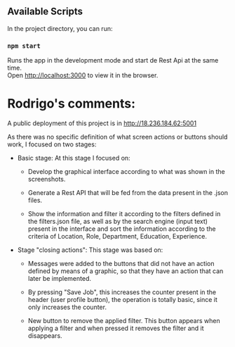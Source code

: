 ## Available Scripts

In the project directory, you can run:

### `npm start`

Runs the app in the development mode and start de Rest Api at the same time.\
Open [http://localhost:3000](http://localhost:3000) to view it in the browser.

# Rodrigo's comments:

A public deployment of this project is in http://18.236.184.62:5001

As there was no specific definition of what screen actions or buttons should work, I focused on two stages:

- Basic stage:
  At this stage I focused on:

  - Develop the graphical interface according to what was shown in the screenshots.

  - Generate a Rest API that will be fed from the data present in the .json files.

  - Show the information and filter it according to the filters defined in the filters.json file, as well as by the search engine (input text) present in the interface and sort the information according to the criteria of Location, Role, Department, Education, Experience.

- Stage "closing actions":
  This stage was based on:

  - Messages were added to the buttons that did not have an action defined by means of a graphic, so that they have an action that can later be implemented.

  - By pressing "Save Job", this increases the counter present in the header (user profile button), the operation is totally basic, since it only increases the counter.

  - New button to remove the applied filter. This button appears when applying a filter and when pressed it removes the filter and it disappears.
